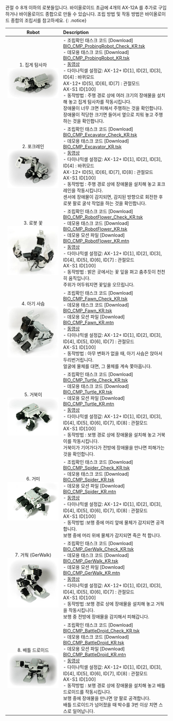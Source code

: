 관절 수 8개 이하의 로봇들입니다. 바이올로이드 초급에 4개의 AX-12A 를 추가로 구입하거나 바이올로이드 종합으로 만들 수 있습니다. 조립 방법 및 작동 방법은 바이올로이드 종합의 조립서를 참고하세요.
{: .notice}

|Robot|Description|
| :---: | :--- |
|1. 집게 탐사차 <br />![](/assets/images/edu/bioloid/probingrobot_kr.jpg)|- 조립확인 태스크 코드 [Download] [BIO_CMP_ProbingRobot_Check_KR.tsk]<br/>- 데모용 태스크 코드 [Download] [BIO_CMP_ProbingRobot_KR.tsk]<br/>- [동영상](http://www.robotis.com/video/2_5.wmv)<br/>- 다이나믹셀 설정값: AX-12+ ID[1], ID[2], ID[3], ID[4] : 바퀴모드 <br/> AX-12+ ID[5], ID[6], ID[7] : 관절모드 <br/> AX-S1 ID[100] <br/> - 동작방법 : 주행 경로 상에 여러 크기의 장애물을 설치해 놓고 집게 탐사차를 작동시킵니다.<br/> 장애물이 너무 크면 피해서 주행하는 것을 확인합니다. <br/> 장애물이 적당한 크기면 들어서 옆으로 치워 놓고 주행하는 것을 확인합니다.  |
|2. 포크레인<br />![](/assets/images/edu/bioloid/excavator_kr.jpg)|- 조립확인 태스크 코드 [Download] [BIO_CMP_Excavator_Check_KR.tsk]<br/>- 데모용 태스크 코드 [Download] [BIO_CMP_Excavator_KR.tsk]<br/>- [동영상](http://www.robotis.com/video/2_4.wmv)<br/>- 다이나믹셀 설정값: AX-12+ ID[1], ID[2], ID[3], ID[4] : 바퀴모드 <br/> AX-12+ ID[5], ID[6], ID[7], ID[8] : 관절모드 <br/> AX-S1 ID[100] <br/> - 동작방법 : 주행 경로 상에 장애물을 설치해 놓고 포크레인을 작동시킵니다. <br/> 센서에 장애물이 감지되면, 감지된 방향으로 회전한 후 로봇 팔로 굴삭 작업을 하는 것을 확인합니다.|
|3. 로봇 꽃 <br/>![](/assets/images/edu/bioloid/flower_kr.jpg)|- 조립확인 태스크 코드 [Download] [BIO_CMP_RobotFlower_Check_KR.tsk]<br/>- 데모용 태스크 코드 [Download] [BIO_CMP_RobotFlower_KR.tsk]<br/>- 데모용 모션 파일 [Download] [BIO_CMP_RobotFlower_KR.mtn]<br/>- [동영상](http://www.robotis.com/video/2_6.wmv)<br/>- 다이나믹셀 설정값: AX-12+ ID[1], ID[2], ID[3], ID[4], ID[5], ID[6], ID[7] : 관절모드 <br/>  AX-S1 ID[100] <br/>- 동작방법 : 밝은 곳에서는 꽃 잎을 펴고 춤추듯이 천천히 움직입니다. <br/> 주위가 어두워지면 꽃잎을 오므립니다.|
|4. 아기 사슴 <br />![](/assets/images/edu/bioloid/fawn_kr.jpg)|- 조립확인 태스크 코드 [Download] [BIO_CMP_Fawn_Check_KR.tsk]<br/>- 데모용 태스크 코드 [Download] [BIO_CMP_Fawn_KR.tsk]<br/>- 데모용 모션 파일 [Download] [BIO_CMP_Fawn_KR.mtn]<br/>- [동영상](http://www.robotis.com/video/2_6.wmv)<br/>- 다이나믹셀 설정값: AX-12+ ID[1], ID[2], ID[3], ID[4], ID[5], ID[6], ID[7] : 관절모드 <br/>AX-S1 ID[100] <br/>- 동작방법 : 아무 변화가 없을 때, 아기 사슴은 앉아서 두리번거립니다. <br/> 얼굴에 물체를 대면, 그 물체를 계속 쫓아옵니다.|
|5. 거북이  <br />![](/assets/images/edu/bioloid/turtle_kr.jpg)|- 조립확인 태스크 코드 [Download] [BIO_CMP_Turtle_Check_KR.tsk]<br/>- 데모용 태스크 코드 [Download] [BIO_CMP_Turtle_KR.tsk]<br/>- 데모용 모션 파일 [Download] [BIO_CMP_Turtle_KR.mtn]<br/>- [동영상](http://www.robotis.com/video/2_1.wmv)<br/>- 다이나믹셀 설정값: AX-12+ ID[1], ID[2], ID[3], ID[4], ID[5], ID[6], ID[7], ID[8] : 관절모드 <br/>AX-S1 ID[100] <br/> - 동작방법 : 보행 경로 상에 장애물을 설치해 놓고 거북이를 작동시킵니다. <br/> 거북이가 기어가다가 전방에 장애물을 만나면 피해가는 것을 확인합니다.|
|6. 거미 <br />![](/assets/images/edu/bioloid/spider_kr.jpg)|- 조립확인 태스크 코드 [Download] [BIO_CMP_Spider_Check_KR.tsk]<br/>- 데모용 태스크 코드 [Download] [BIO_CMP_Spider_KR.tsk]<br/>- 데모용 모션 파일 [Download] [BIO_CMP_Spider_KR.mtn]<br/>- [동영상](http://www.robotis.com/video/2_3.wmv)<br/>- 다이나믹셀 설정값: AX-12+ ID[1], ID[2], ID[3], ID[4], ID[5], ID[6], ID[7], ID[8] : 관절모드 <br/>AX-S1 ID[100] <br/>- 동작방법 :보행 중에 머리 앞에 물체가 감지되면 공격합니다. <br/> 보행 중에 머리 위에 물체가 감지되면 죽은 척 합니다.|
|7. 거웍 (GerWalk)  <br />![](/assets/images/edu/bioloid/gerwalk_kr.jpg)|- 조립확인 태스크 코드 [Download] [BIO_CMP_GerWalk_Check_KR.tsk]<br/>- 데모용 태스크 코드 [Download] [BIO_CMP_GerWalk_KR.tsk]<br/>- 데모용 모션 파일 [Download] [BIO_CMP_GerWalk_KR.mtn]<br/> - [동영상](http://www.robotis.com/video/2_7.wmv)<br/>- 다이나믹셀 설정값: AX-12+ ID[1], ID[2], ID[3], ID[4], ID[5], ID[6], ID[7] : 관절모드 <br/>AX-S1 ID[100] <br/>- 동작방법 :보행 경로 상에 장애물을 설치해 놓고 거웍을 작동시킵니다. <br/> 보행 중 전방에 장애물을 감지해서 피해갑니다.|
|8. 배틀 드로이드  <br />![](/assets/images/edu/bioloid/battledroid_kr.jpg)|- 조립확인 태스크 코드 [Download] [BIO_CMP_BattleDroid_Check_KR.tsk]<br/>- 데모용 태스크 코드 [Download] [BIO_CMP_BattleDroid_KR.tsk]<br/>- 데모용 모션 파일 [Download] [BIO_CMP_BattleDroid_KR.mtn]<br/>- [동영상](http://www.robotis.com/video/2_8.wmv)<br/>- 다이나믹셀 설정값: AX-12+ ID[1], ID[2], ID[3], ID[4], ID[5], ID[6], ID[7], ID[8] : 관절모드 <br/> AX-S1 ID[100]<br/> - 동작방법 : 보행 경로 상에 장애물을 설치해 놓고 배틀 드로이드를 작동시킵니다. <br/> 보행 중에 장애물을 만나면 양 팔로 공격합니다. <br/> 배틀 드로이드가 넘어졌을 때 박수를 3번 이상 치면 스스로 일어납니다.|

[BIO_CMP_ProbingRobot_Check_KR.tsk]: http://www.robotis.com/service/download.php?no=1221
[BIO_CMP_ProbingRobot_KR.tsk]: http://www.robotis.com/service/download.php?no=1222
[BIO_CMP_Excavator_Check_KR.tsk]: http://www.robotis.com/service/download.php?no=1196
[BIO_CMP_Excavator_KR.tsk]: http://www.robotis.com/service/download.php?no=1197
[BIO_CMP_RobotFlower_Check_KR.tsk]: http://www.robotis.com/service/download.php?no=1228
[BIO_CMP_RobotFlower_KR.tsk]: http://www.robotis.com/service/download.php?no=1230
[BIO_CMP_RobotFlower_KR.mtn]: http://www.robotis.com/service/download.php?no=1229
[BIO_CMP_Fawn_Check_KR.tsk]: http://www.robotis.com/service/download.php?no=1198
[BIO_CMP_Fawn_KR.tsk]: http://www.robotis.com/service/download.php?no=1200
[BIO_CMP_Fawn_KR.mtn]: http://www.robotis.com/service/download.php?no=1199
[BIO_CMP_Turtle_Check_KR.tsk]: http://www.robotis.com/service/download.php?no=1236
[BIO_CMP_Turtle_KR.tsk]: http://www.robotis.com/service/download.php?no=1238
[BIO_CMP_Turtle_KR.mtn]: http://www.robotis.com/service/download.php?no=1237
[BIO_CMP_Spider_Check_KR.tsk]: http://www.robotis.com/service/download.php?no=1233
[BIO_CMP_Spider_KR.tsk]: http://www.robotis.com/service/download.php?no=1235
[BIO_CMP_Spider_KR.mtn]: http://www.robotis.com/service/download.php?no=1234
[BIO_CMP_GerWalk_Check_KR.tsk]: http://www.robotis.com/service/download.php?no=1201
[BIO_CMP_GerWalk_KR.tsk]: http://www.robotis.com/service/download.php?no=1203
[BIO_CMP_GerWalk_KR.mtn]: http://www.robotis.com/service/download.php?no=1202
[BIO_CMP_BattleDroid_Check_KR.tsk]: http://www.robotis.com/service/download.php?no=1182
[BIO_CMP_BattleDroid_KR.tsk]: http://www.robotis.com/service/download.php?no=1184
[BIO_CMP_BattleDroid_KR.mtn]: http://www.robotis.com/service/download.php?no=1183

